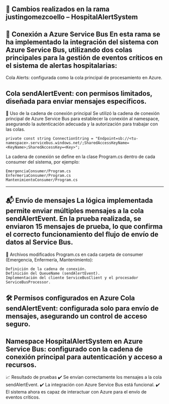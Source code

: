 🏥 Cambios realizados en la rama justingomezcoello – HospitalAlertSystem
---
🚀 Conexión a Azure Service Bus
En esta rama se ha implementado la integración del sistema con Azure Service Bus, utilizando dos colas principales para la gestión de eventos críticos en el sistema de alertas hospitalarias:
---
Cola Alerts: configurada como la cola principal de procesamiento en Azure.

Cola sendAlertEvent: con permisos limitados, diseñada para enviar mensajes específicos.
---
🔑 Uso de la cadena de conexión principal
Se utilizó la cadena de conexión principal de Azure Service Bus para establecer la conexión al namespace, asegurando la autenticación adecuada y la autorización para trabajar con las colas.

```
private const string ConnectionString = "Endpoint=sb://<tu-namespace>.servicebus.windows.net/;SharedAccessKeyName=<KeyName>;SharedAccessKey=<Key>";
```

La cadena de conexión se define en la clase Program.cs dentro de cada consumer del sistema, por ejemplo:
```
EmergenciaConsumer/Program.cs
EnfermeriaConsumer/Program.cs
MantenimientoConsumer/Program.cs
```
---
📬 Envío de mensajes
La lógica implementada permite enviar múltiples mensajes a la cola sendAlertEvent. En la prueba realizada, se enviaron 15 mensajes de prueba, lo que confirma el correcto funcionamiento del flujo de envío de datos al Service Bus.
---

📂 Archivos modificados
Program.cs en cada carpeta de consumer (Emergencia, Enfermería, Mantenimiento):
```
Definición de la cadena de conexión.
Definición del QueueName (sendAlertEvent).
Implementación del cliente ServiceBusClient y el procesador ServiceBusProcessor.
```
🛠️ Permisos configurados en Azure
Cola sendAlertEvent: configurada solo para envío de mensajes, asegurando un control de acceso seguro.
---
Namespace HospitalAlertSystem en Azure Service Bus: configurado con la cadena de conexión principal para autenticación y acceso a recursos.
---
📈 Resultado de pruebas
✔️ Se envían correctamente los mensajes a la cola sendAlertEvent.
✔️ La integración con Azure Service Bus está funcional.
✔️ El sistema ahora es capaz de interactuar con Azure para el envío de eventos críticos.
